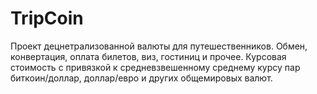 # TripCoin

Проект децнетрализованной валюты для путешественников. Обмен, конвертация, оплата билетов, виз, гостиниц и прочее. 
Курсовая стоимость с привязкой к средневзвешенному среднему курсу пар биткоин/доллар, доллар/евро и других общемировых валют.
